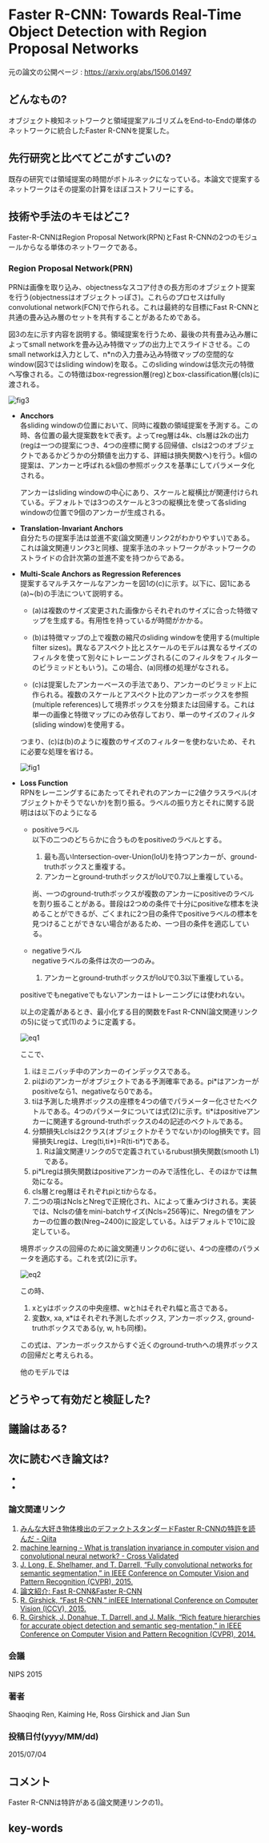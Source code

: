# Faster R-CNN: Towards Real-Time Object Detection with Region Proposal Networks

元の論文の公開ページ : https://arxiv.org/abs/1506.01497

## どんなもの?
オブジェクト検知ネットワークと領域提案アルゴリズムをEnd-to-Endの単体のネットワークに統合したFaster R-CNNを提案した。

## 先行研究と比べてどこがすごいの?
既存の研究では領域提案の時間がボトルネックになっている。本論文で提案するネットワークはその提案の計算をほぼコストフリーにする。

## 技術や手法のキモはどこ?

Faster-R-CNNはRegion Proposal Network(RPN)とFast R-CNNの2つのモジュールからなる単体のネットワークである。

### **Region Proposal Network(PRN)**
PRNは画像を取り込み、objectnessなスコア付きの長方形のオブジェクト提案を行う(objectnessはオブジェクトっぽさ)。これらのプロセスはfully convolutional network(FCN)で作られる。これは最終的な目標にFast R-CNNと共通の畳み込み層のセットを共有することがあるためである。

図3の左に示す内容を説明する。領域提案を行うため、最後の共有畳み込み層によってsmall networkを畳み込み特徴マップの出力上でスライドさせる。このsmall networkは入力として、n\*nの入力畳み込み特徴マップの空間的なwindow(図3ではsliding window)を取る。このsliding windowは低次元の特徴へ写像される。この特徴はbox-regression層(reg)とbox-classification層(cls)に渡される。

![fig3](img/FRTRODwRPN/fig3.png)

- **Ancchors**  
    各sliding windowの位置において、同時に複数の領域提案を予測する。この時、各位置の最大提案数をkで表す。よってreg層は4k、cls層は2kの出力(regは一つの提案につき、4つの座標に関する回帰値、clsは2つのオブジェクトであるかどうかの分類値を出力する、詳細は損失関数へ)を行う。k個の提案は、アンカーと呼ばれるk個の参照ボックスを基準にしてパラメータ化される。
    
    アンカーはsliding windowの中心にあり、スケールと縦横比が関連付けられている。デフォルトでは3つのスケールと3つの縦横比を使って各sliding windowの位置で9個のアンカーが生成される。

- **Translation-Invariant Anchors**  
    自分たちの提案手法は並進不変(論文関連リンク2がわかりやすい)である。これは論文関連リンク3と同様、提案手法のネットワークがネットワークのストライドの合計次第の並進不変を持つからである。

- **Multi-Scale Anchors as Regression References**  
    提案するマルチスケールなアンカーを図1の(c)に示す。以下に、図1にある(a)\~(b)の手法について説明する。
    
    - (a)は複数のサイズ変更された画像からそれぞれのサイズに合った特徴マップを生成する。有用性を持っているが時間がかかる。

    - (b)は特徴マップの上で複数の縮尺のsliding windowを使用する(multiple filter sizes)。異なるアスペクト比とスケールのモデルは異なるサイズのフィルタを使って別々にトレーニングされる(このフィルタをフィルターのピラミッドともいう)。この場合、(a)同様の処理がなされる。

    - (c)は提案したアンカーベースの手法であり、アンカーのピラミッド上に作られる。複数のスケールとアスペクト比のアンカーボックスを参照(multiple references)して境界ボックスを分類または回帰する。これは単一の画像と特徴マップにのみ依存しており、単一のサイズのフィルタ(sliding window)を使用する。

    つまり、(c)は(b)のように複数のサイズのフィルターを使わないため、それに必要な処理を省ける。

    ![fig1](img/FRTRODwRPN/fig1.png)

- **Loss Function**  
    RPNをレーニングするにあたってそれぞれのアンカーに2値クラスラベル(オブジェクトかそうでないか)を割り振る。ラベルの振り方とそれに関する説明はは以下のようになる

    - positiveラベル  
        以下の二つのどちらかに合うものをpositiveのラベルとする。

        1. 最も高いIntersection-over-Union(IoU)を持つアンカーが、ground-truthボックスと重複する。
        2. アンカーとground-truthボックスがIoUで0.7以上重複している。

        尚、一つのground-truthボックスが複数のアンカーにpositiveのラベルを割り振ることがある。普段は2つめの条件で十分にpositiveな標本を決めることができるが、ごくまれに2つ目の条件でpositiveラベルの標本を見つけることができない場合があるため、一つ目の条件を適応している。

    - negativeラベル  
        negativeラベルの条件は次の一つのみ。

        1. アンカーとground-truthボックスがIoUで0.3以下重複している。

    positiveでもnegativeでもないアンカーはトレーニングには使われない。

    以上の定義があるとき、最小化する目的関数をFast R-CNN(論文関連リンクの5)に従って式(1)のように定義する。

    ![eq1](img/FRTRODwRPN/eq1.png)

    ここで、
    1. iはミニバッチ中のアンカーのインデックスである。
    1. piはiのアンカーがオブジェクトである予測確率である。pi*はアンカーがpositiveなら1、negativeなら0である。
    1. tiは予測した境界ボックスの座標を4つの値でパラメーター化させたベクトルである。4つのパラメータについては式(2)に示す。ti*はpositiveアンカーに関連するground-truthボックスの4の記述のベクトルである。
    1. 分類損失Lclsは2クラス(オブジェクトかそうでないか)のlog損失です。回帰損失Lregは、Lreg(ti,ti*)=R(ti-ti*)である。
        1. Rは論文関連リンクの5で定義されているrubust損失関数(smooth L1)である。
    1. pi*Lregは損失関数はpositiveアンカーのみで活性化し、そのほかでは無効になる。
    1. cls層とreg層はそれぞれpiとtiからなる。
    1. 二つの項はNclsとNregで正規化され、λによって重みづけされる。実装では、Nclsの値をmini-batchサイズ(Ncls=256等)に、Nregの値をアンカーの位置の数(Nreg\~2400)に設定している。λはデフォルトで10に設定している。

    境界ボックスの回帰のために論文関連リンクの6に従い、4つの座標のパラメータを適応する。これを式(2)に示す。

    ![eq2](img/FRTRODwRPN/eq2.png)

    この時、
    1. xとyはボックスの中央座標、wとhはそれぞれ幅と高さである。
    2. 変数x, xa, x*はそれぞれ予測したボックス, アンカーボックス, ground-truthボックスである(y, w, hも同様)。

    この式は、アンカーボックスからすぐ近くのground-truthへの境界ボックスの回帰だと考えられる。

    他のモデルでは



## どうやって有効だと検証した?

## 議論はある?

## 次に読むべき論文は?
-
-

### 論文関連リンク
1. [みんな大好き物体検出のデファクトスタンダードFaster R-CNNの特許を読んだ - Qiita](https://qiita.com/yu4u/items/6bc9571c19181c1600a7)
2. [machine learning - What is translation invariance in computer vision and convolutional neural network? - Cross Validated](https://stats.stackexchange.com/questions/208936/what-is-translation-invariance-in-computer-vision-and-convolutional-neural-netwo)
3. [J. Long, E. Shelhamer, and T. Darrell, “Fully convolutional networks for semantic segmentation,” in IEEE Conference on Computer Vision and Pattern Recognition (CVPR), 2015.](https://arxiv.org/abs/1411.4038)
4. [論文紹介: Fast R-CNN&Faster R-CNN](https://www.slideshare.net/takashiabe338/fast-rcnnfaster-rcnn)
5. [R. Girshick, “Fast R-CNN,” inIEEE International Conference on Computer Vision (ICCV), 2015.](https://arxiv.org/abs/1504.08083)
6. [R. Girshick, J. Donahue, T. Darrell, and J. Malik, “Rich feature hierarchies for accurate object detection and semantic seg-mentation,” in IEEE Conference on Computer Vision and Pattern Recognition (CVPR), 2014.](https://arxiv.org/abs/1311.2524)

### 会議
NIPS 2015

### 著者
Shaoqing Ren, Kaiming He, Ross Girshick and Jian Sun

### 投稿日付(yyyy/MM/dd)
2015/07/04

## コメント
Faster R-CNNは特許がある(論文関連リンクの1)。

## key-words